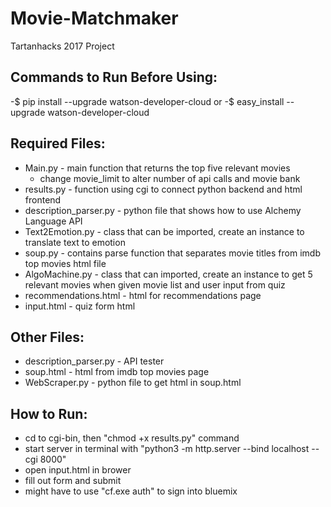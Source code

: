 # Movie-Matchmaker
Tartanhacks 2017 Project

Commands to Run Before Using:
---------
-$ pip install --upgrade watson-developer-cloud
or
-$ easy_install --upgrade watson-developer-cloud

Required Files:
------
- Main.py - main function that returns the top five relevant movies
  - change movie_limit to alter number of api calls and movie bank
- results.py - function using cgi to connect python backend and html frontend
- description_parser.py - python file that shows how to use Alchemy Language API
- Text2Emotion.py - class that can be imported, create an instance to translate text to emotion
- soup.py - contains parse function that separates movie titles from imdb top movies html file
- AlgoMachine.py - class that can imported, create an instance to get 5 relevant movies when given movie list and user input from quiz
- recommendations.html - html for recommendations page
- input.html - quiz form html

Other Files:
------------
- description_parser.py - API tester
- soup.html - html from imdb top movies page
- WebScraper.py - python file to get html in soup.html
 
How to Run:
-----------
- cd to cgi-bin, then "chmod +x results.py" command
- start server in terminal with "python3 -m http.server --bind localhost --cgi 8000"
- open input.html in brower
- fill out form and submit
- might have to use "cf.exe auth" to sign into bluemix